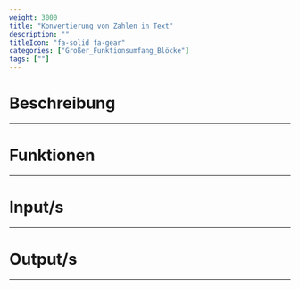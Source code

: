 ```yaml
---
weight: 3000
title: "Konvertierung von Zahlen in Text"
description: ""
titleIcon: "fa-solid fa-gear"
categories: ["Großer_Funktionsumfang_Blöcke"]
tags: [""]
---
```



# Beschreibung
---

# Funktionen
---

# Input/s
---

# Output/s
---
